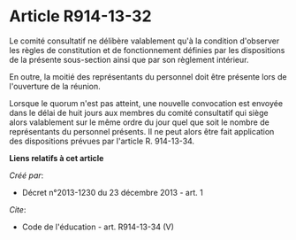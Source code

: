 # Article R914-13-32

Le comité consultatif ne délibère valablement qu'à la condition d'observer les règles de constitution et de fonctionnement
définies par les dispositions de la présente sous-section ainsi que par son règlement intérieur. 

En outre, la moitié des représentants du personnel doit être présente lors de l'ouverture de la réunion. 

Lorsque le quorum n'est pas atteint, une nouvelle convocation est envoyée dans le délai de huit jours aux membres du comité
consultatif qui siège alors valablement sur le même ordre du jour quel que soit le nombre de représentants du personnel
présents. Il ne peut alors être fait application des dispositions prévues par l'article R. 914-13-34.

**Liens relatifs à cet article**

_Créé par_:

  - Décret n°2013-1230 du 23 décembre 2013 - art. 1

_Cite_:

  - Code de l'éducation - art. R914-13-34 (V)
